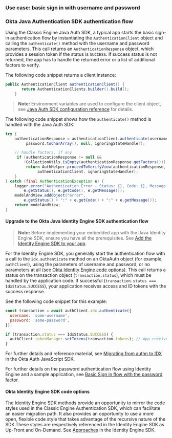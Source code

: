### Use case: basic sign in with username and password

### Okta Java Authentication SDK authentication flow

Using the Classic Engine Java Auth SDK, a typical app starts the basic sign-in authentication flow by instantiating the `AuthenticationClient` object and calling the `authenticate()` method with the username and password parameters. This call returns an `AuthenticationResponse` object, which provides a session token if the status is `SUCCESS`. If success status is not returned, the app has to handle the returned error or a list of additional factors to verify.

The following code snippet returns a client instance:

```java
public AuthenticationClient authenticationClient() {
       return AuthenticationClients.builder().build();
    }
```

> **Note:** Environment variables are used to configure the client object, see [Java Auth SDK configuration reference](https://github.com/okta/okta-auth-java#configuration-reference) for details.

The following code snippet shows how the `authenticate()` method is handled with the Java Auth SDK:

```java
try {
    authenticationResponse = authenticationClient.authenticate(username,
         password.toCharArray(), null, ignoringStateHandler);

    // handle factors, if any
     if (authenticationResponse != null &&
        !CollectionUtils.isEmpty(authenticationResponse.getFactors())) {
         return AuthHelper.proceedToVerifyView(authenticationResponse,
              authenticationClient, ignoringStateHandler);
    }
} catch (final AuthenticationException e) {
    logger.error("Authentication Error - Status: {}, Code: {}, Message: {}",
        e.getStatus(), e.getCode(), e.getMessage());
    modelAndView.addObject("error",
        e.getStatus() + ":" + e.getCode() + ":" + e.getMessage());
    return modelAndView;
}
```

#### Upgrade to the Okta Java Identity Engine SDK authentication flow

> **Note:** Before implementing your embedded app with the Java Identity Engine SDK, ensure you have all the prerequisites. See [Add the Identity Engine SDK to your app](/docs/guides/oie-upgrade-add-sdk-to-your-app/java/main/).


For the Identity Engine SDK, you generally start the authentication flow with a call to the `idx.authenticate` method on an OktaAuth object (for example, `authClient`), using the parameters of username and password, or no parameters at all (see [Okta Identity Engine code options](/docs/guides/oie-upgrade-api-sdk-to-oie-sdk/nodejs/main/#okta-identity-engine-sdk-code-options)). This call returns a status on the transaction object (`transaction.status`), which must be handled by the application code. If successful (`transaction.status === IdxStatus.SUCCESS`), your application receives access and ID tokens with the success response.

See the following code snippet for this example:

```JavaScript
const transaction = await authClient.idx.authenticate({
  username: 'some-username',
  password: 'some-password',
});

if (transaction.status === IdxStatus.SUCCESS) {
  authClient.tokenManager.setTokens(transaction.tokens); // App receives tokens directly
}

```

For further details and reference material, see [Migrating from authn to IDX](https://github.com/okta/okta-auth-js/blob/master/docs/migrate-from-authn-to-idx.md) in the Okta Auth JavaScript SDK.

For further details on the password authentication flow using Identity Engine and a sample application, see [Basic Sign in flow with the password factor](https://developer.okta.com/docs/guides/oie-embedded-sdk-use-case-basic-sign-in/nodejs/main/).

#### Okta Identity Engine SDK code options

The Identity Engine SDK methods provide an opportunity to mirror the code styles used in the Classic Engine Authentication SDK, which can facilitate an easier migration path. It also provides an opportunity to use a more open, flexible code style that takes advantage of the recursive nature of the SDK.These styles are respectively referenced in the Identity Engine SDK as Up-Front and On-Demand. See [Approaches](https://github.com/okta/okta-auth-js/blob/master/docs/idx.md#approaches) in the Identity Engine SDK.
